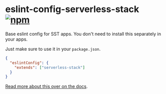 # eslint-config-serverless-stack [![npm](https://img.shields.io/npm/v/eslint-config-serverless-stack.svg?style=flat-square)](https://www.npmjs.com/package/eslint-config-serverless-stack)

Base eslint config for SST apps. You don't need to install this separately in your apps.

Just make sure to use it in your `package.json`.

```json
{
  "eslintConfig": {
    "extends": ["serverless-stack"]
  }
}
```

[Read more about this over on the docs](https://docs.serverless-stack.com/working-locally#linting--type-checking).
